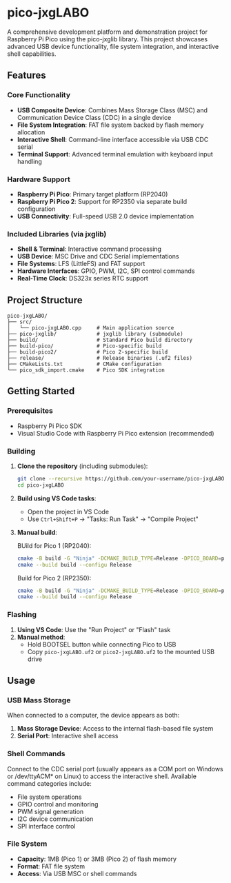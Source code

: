 # pico-jxgLABO

A comprehensive development platform and demonstration project for Raspberry Pi Pico using the pico-jxglib library. This project showcases advanced USB device functionality, file system integration, and interactive shell capabilities.

## Features

### Core Functionality

- **USB Composite Device**: Combines Mass Storage Class (MSC) and Communication Device Class (CDC) in a single device
- **File System Integration**: FAT file system backed by flash memory allocation
- **Interactive Shell**: Command-line interface accessible via USB CDC serial
- **Terminal Support**: Advanced terminal emulation with keyboard input handling

### Hardware Support

- **Raspberry Pi Pico**: Primary target platform (RP2040)
- **Raspberry Pi Pico 2**: Support for RP2350 via separate build configuration
- **USB Connectivity**: Full-speed USB 2.0 device implementation

### Included Libraries (via jxglib)

- **Shell & Terminal**: Interactive command processing
- **USB Device**: MSC Drive and CDC Serial implementations
- **File Systems**: LFS (LittleFS) and FAT support
- **Hardware Interfaces**: GPIO, PWM, I2C, SPI control commands
- **Real-Time Clock**: DS323x series RTC support

## Project Structure

```text
pico-jxgLABO/
├── src/
│   └── pico-jxgLABO.cpp     # Main application source
├── pico-jxglib/             # jxglib library (submodule)
├── build/                   # Standard Pico build directory
├── build-pico/              # Pico-specific build
├── build-pico2/             # Pico 2-specific build
├── release/                 # Release binaries (.uf2 files)
├── CMakeLists.txt           # CMake configuration
└── pico_sdk_import.cmake    # Pico SDK integration
```

## Getting Started

### Prerequisites

- Raspberry Pi Pico SDK
- Visual Studio Code with Raspberry Pi Pico extension (recommended)

### Building

1. **Clone the repository** (including submodules):

   ```bash
   git clone --recursive https://github.com/your-username/pico-jxgLABO.git
   cd pico-jxgLABO
   ```

2. **Build using VS Code tasks**:
   - Open the project in VS Code
   - Use `Ctrl+Shift+P` → "Tasks: Run Task" → "Compile Project"

3. **Manual build**:

   BUild for Pico 1 (RP2040):

   ```bash
   cmake -B build -G "Ninja" -DCMAKE_BUILD_TYPE=Release -DPICO_BOARD=pico
   cmake --build build --configu Release
   ```

    Build for Pico 2 (RP2350):

   ```bash
   cmake -B build -G "Ninja" -DCMAKE_BUILD_TYPE=Release -DPICO_BOARD=pico
   cmake --build build --configu Release
   ```

### Flashing

1. **Using VS Code**: Use the "Run Project" or "Flash" task
2. **Manual method**:
   - Hold BOOTSEL button while connecting Pico to USB
   - Copy `pico-jxgLABO.uf2` or `pico2-jxgLABO.uf2` to the mounted USB drive

## Usage

### USB Mass Storage

When connected to a computer, the device appears as both:

1. **Mass Storage Device**: Access to the internal flash-based file system
2. **Serial Port**: Interactive shell access

### Shell Commands

Connect to the CDC serial port (usually appears as a COM port on Windows or /dev/ttyACM* on Linux) to access the interactive shell. Available command categories include:

- File system operations
- GPIO control and monitoring
- PWM signal generation
- I2C device communication
- SPI interface control

### File System

- **Capacity**: 1MB (Pico 1) or 3MB (Pico 2) of flash memory
- **Format**: FAT file system
- **Access**: Via USB MSC or shell commands

